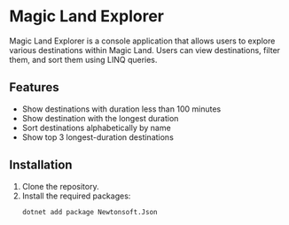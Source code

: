 # Magic Land Explorer

Magic Land Explorer is a console application that allows users to explore various destinations within Magic Land. Users can view destinations, filter them, and sort them using LINQ queries.

## Features

- Show destinations with duration less than 100 minutes
- Show destination with the longest duration
- Sort destinations alphabetically by name
- Show top 3 longest-duration destinations

## Installation

1. Clone the repository.
2. Install the required packages:
   ```bash
   dotnet add package Newtonsoft.Json
